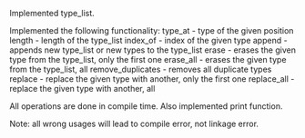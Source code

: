 Implemented type_list.

Implemented the following functionality:
	type_at				- type of the given position
	length				- length of the type_list
	index_of			- index of the given type
	append				- appends new type_list or new types to the type_list
	erase				- erases the given type from the type_list, only the first one
	erase_all			- erases the given type from the type_list, all
	remove_duplicates	- removes all duplicate types
	replace				- replace the given type with another, only the first one
	replace_all			- replace the given type with another, all
	
All operations are done in compile time.
Also implemented print function.

Note: all wrong usages will lead to compile error, not linkage error.
